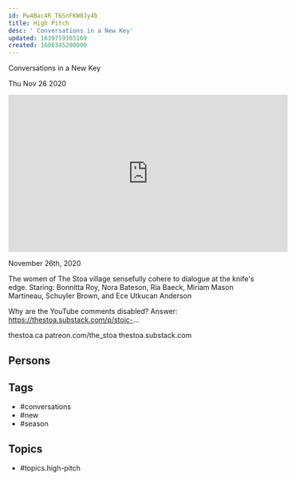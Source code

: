 ```yaml
---
id: Pw4Bac4R_T6SnFKW8Jy4b
title: High Pitch
desc: ' Conversations in a New Key'
updated: 1639759165169
created: 1606345200000
---
```



 Conversations in a New Key

Thu Nov 26 2020

<iframe width="560" height="315" src="https://www.youtube.com/embed/R2-LDlKCjaA" title="High Pitch: Conversations in a New Key: Season 1 / Session 4" frameborder="0" allow="accelerometer; autoplay; clipboard-write; encrypted-media; gyroscope; picture-in-picture" allowfullscreen ></iframe>

November 26th, 2020

The women of The Stoa village sensefully cohere to dialogue at the knife's edge. Staring: Bonnitta Roy, Nora Bateson, Ria Baeck, Miriam Mason Martineau, Schuyler Brown, and Ece Utkucan Anderson

Why are the YouTube comments disabled? Answer: https://thestoa.substack.com/p/stoic-...

thestoa.ca
patreon.com/the_stoa
thestoa.substack.com

## Persons



## Tags

- #conversations
- #new
- #season

## Topics

- #topics.high-pitch

